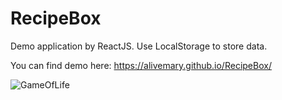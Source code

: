 # RecipeBox
Demo application by ReactJS. Use LocalStorage to store data.

You can find demo here: https://alivemary.github.io/RecipeBox/

![GameOfLife](https://alivemary.github.com/img/recipebox.jpg)
